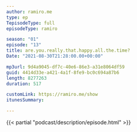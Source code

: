 ```yaml
---
author: ramiro.me
type: ep
TepisodeType: full
episodeType: ramiro

season: "01"
episode: "13"
title: are.you.really.that.happy.all.the.time?
Date: "2021-08-30T21:28:00.00+00:00"

mp3url: 9d4a9045-df7c-40e6-86e3-a31e8064df59
guid: 4414d33e-a421-4a1f-8fe9-bc0c694a87b6
length: 8277263
duration: 517

customLink: https://ramiro.me/show
itunesSummary:

---
```

{{< partial "podcast/description/episode.html" >}}

